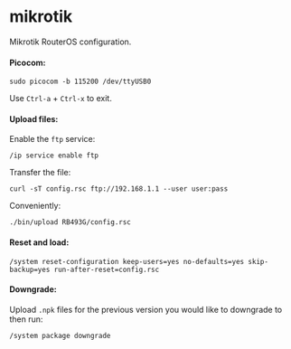 # mikrotik

Mikrotik RouterOS configuration.

#### Picocom:

```
sudo picocom -b 115200 /dev/ttyUSB0
```

Use `Ctrl-a` + `Ctrl-x` to exit.

#### Upload files:

Enable the `ftp` service:

```
/ip service enable ftp
```

Transfer the file:

```
curl -sT config.rsc ftp://192.168.1.1 --user user:pass
```

Conveniently:
```
./bin/upload RB493G/config.rsc
```

#### Reset and load:

```
/system reset-configuration keep-users=yes no-defaults=yes skip-backup=yes run-after-reset=config.rsc
```

#### Downgrade:

Upload `.npk` files for the previous version you would like to downgrade to then run:
```
/system package downgrade
```
